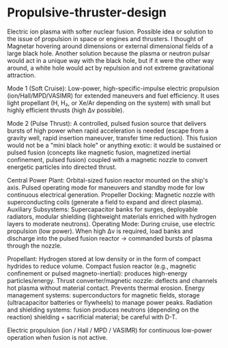# Propulsive-thruster-design
Electric ion plasma with softer nuclear fusion. Possible idea or solution to the issue of propulsion in space or engines and thrusters. I thought of Magnetar hovering around dimensions or external dimensional fields of a large black hole. Another solution because the plasma or neutron pulsar would act in a unique way with the black hole, but if it were the other way around, a white hole would act by repulsion and not extreme gravitational attraction.

Mode 1 (Soft Cruise): Low-power, high-specific-impulse electric propulsion (ion/Hall/MPD/VASIMR) for extended maneuvers and fuel efficiency. It uses light propellant (H, H₂, or Xe/Ar depending on the system) with small but highly efficient thrusts (high Δv possible).

Mode 2 (Pulse Thrust): A controlled, pulsed fusion source that delivers bursts of high power when rapid acceleration is needed (escape from a gravity well, rapid insertion maneuver, transfer time reduction). This fusion would not be a "mini black hole" or anything exotic: it would be sustained or pulsed fusion (concepts like magnetic fusion, magnetized inertial confinement, pulsed fusion) coupled with a magnetic nozzle to convert energetic particles into directed thrust.

Central Power Plant: Orbital-sized fusion reactor mounted on the ship's axis. Pulsed operating mode for maneuvers and standby mode for low continuous electrical generation.
Propeller Docking: Magnetic nozzle with superconducting coils (generate a field to expand and direct plasma).
Auxiliary Subsystems: Supercapacitor banks for surges, deployable radiators, modular shielding (lightweight materials enriched with hydrogen layers to moderate neutrons).
Operating Mode: During cruise, use electric propulsion (low power). When high Δv is required, load banks and discharge into the pulsed fusion reactor -> commanded bursts of plasma through the nozzle.

Propellant: Hydrogen stored at low density or in the form of compact hydrides to reduce volume.
Compact fusion reactor (e.g., magnetic confinement or pulsed magneto-inertial): produces high-energy particles/energy.
Thrust converter/magnetic nozzle: deflects and channels hot plasma without material contact. Prevents thermal erosion.
Energy management systems: superconductors for magnetic fields, storage (ultracapacitor batteries or flywheels) to manage power peaks.
Radiation and shielding systems: fusion produces neutrons (depending on the reaction) shielding + sacrificial material; be careful with D-T.

Electric propulsion (ion / Hall / MPD / VASIMR) for continuous low-power operation when fusion is not active.
